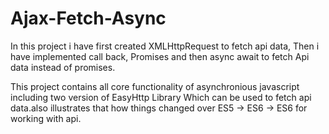 # Ajax-Fetch-Async
In this project i have first created XMLHttpRequest to fetch api data, Then i have implemented call back, Promises and then async await to fetch Api data instead of promises.

This project contains all core functionality of asynchronious javascript including two version of EasyHttp Library Which can be used to fetch api data.also illustrates that how things changed over ES5 -> ES6 -> ES6 for working with api.
